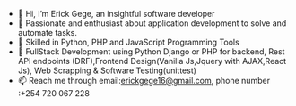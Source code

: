 - 👋 Hi, I’m Erick Gege, an insightful software developer
- 👀 Passionate and enthusiast about application development to solve and automate tasks.
- 🌱 Skilled in Python, PHP and JavaScript Programming Tools
- 💞️ FullStack Development using Python Django or PHP for backend, Rest API endpoints (DRF),Frontend Design(Vanilla Js,Jquery with AJAX,React Js), Web Scrapping & Software Testing(unittest)
- 📫 Reach me through email:erickgege16@gmail.com, phone number :+254 720 067 228

<!---
erick16-max/erick16-max is a ✨ special ✨ repository because its `README.md` (this file) appears on your GitHub profile.
You can click the Preview link to take a look at your changes.
--->
